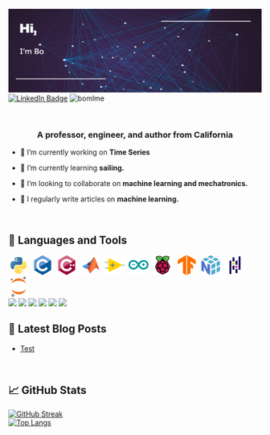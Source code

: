 [![Bo's GitHub Banner](./assets/banner.png)](https://github.com/bomlme)
[![LinkedIn Badge](https://img.shields.io/badge/LinkedIn-Profile-informational?style=flat&logo=linkedin&logoColor=white&color=0D76A8)](https://www.linkedin.com/in/boliu85/) 
<img src="https://komarev.com/ghpvc/?username=bomlme&label=Profile%20views&color=0e75b6&style=flat" alt="bomlme" /> 

<br>

<h3 align="center">A professor, engineer, and author from California</h3>

- 🔭 I’m currently working on **Time Series**

- 🌱 I’m currently learning **sailing.**

- 👯 I’m looking to collaborate on **machine learning and mechatronics.**

- 📝 I regularly write articles on **machine learning.**

<br>

## 💼 Languages and Tools
<a href="https://github.com/bomlme"><img src="https://github.com/devicons/devicon/blob/master/icons/python/python-original.svg" title="Python" alt="Python " width="40" height="40"/></a>&nbsp;
<a href="https://github.com/bomlme"><img src="https://github.com/devicons/devicon/blob/master/icons/c/c-original.svg" title="C" alt="C " width="40" height="40"/></a>&nbsp;
<a href="https://github.com/bomlme"><img src="https://github.com/devicons/devicon/blob/master/icons/cplusplus/cplusplus-original.svg" title="C++" alt="C++ " width="40" height="40"/></a>&nbsp;
<a href="https://github.com/bomlme"><img src="https://github.com/devicons/devicon/blob/master/icons/matlab/matlab-original.svg" title="MATLAB" alt="MATLAB" width="40" height="40"/></a>&nbsp;
<a href="https://github.com/bomlme"><img src="https://github.com/devicons/devicon/blob/master/icons/labview/labview-original.svg" title="LabView" alt="LabView " width="40" height="40"/></a>&nbsp;
<a href="https://github.com/bomlme"><img src="https://github.com/devicons/devicon/blob/master/icons/arduino/arduino-original.svg" title="Arduino" alt="Arduino " width="40" height="40"/></a>&nbsp;
<a href="https://github.com/bomlme"><img src="https://github.com/devicons/devicon/blob/master/icons/raspberrypi/raspberrypi-original.svg" title="RaspberryPi" alt="RaspberryPi " width="40" height="40"/></a>&nbsp;
<a href="https://github.com/bomlme"><img src="https://github.com/devicons/devicon/blob/master/icons/tensorflow/tensorflow-original.svg" title="TensorFlow" alt="TensorFlow " width="40" height="40"/></a>&nbsp;
<a href="https://github.com/bomlme"><img src="https://github.com/devicons/devicon/blob/master/icons/numpy/numpy-original.svg" title="NumPy" alt="NumPy " width="40" height="40"/></a>&nbsp;
<a href="https://github.com/bomlme"><img src="https://github.com/devicons/devicon/blob/master/icons/pandas/pandas-original.svg" title="Pandas" alt="Pandas " width="40" height="40"/></a>&nbsp;
<a href="https://github.com/bomlme"><img src="https://github.com/devicons/devicon/blob/master/icons/jupyter/jupyter-original.svg" title="Jupyter" alt="Jupyter " width="40" height="40"/></a>&nbsp;
<br>
<a onclick="func(0)">![](https://img.shields.io/badge/Hardware-NI_DAQ-informational?style=flat&logo=NI_DAQ&logoColor=white&color=e6ff99)</a>
![](https://img.shields.io/badge/Hardware-UR_Robotic_arm-informational?style=flat&logo=UR_Robotic_arm&logoColor=white&color=e6ff99)
![](https://img.shields.io/badge/Software-ScikitLearn-informational?style=flat&logo=ScikitLearn&logoColor=white&color=99e6ff)
![](https://img.shields.io/badge/Software-Solidworks-informational?style=flat&logo=Solidworks&logoColor=white&color=99e6ff)
![](https://img.shields.io/badge/Software-EAGLE-informational?style=flat&logo=EAGLE&logoColor=white&color=99e6ff)
![](https://img.shields.io/badge/Software-Plus+1-informational?style=flat&logo=Plus+1&logoColor=white&color=99e6ff)


## 📝 Latest Blog Posts

<!-- BLOG-POST-LIST:START -->
- [Test](https://liubo.org)
<!-- BLOG-POST-LIST:END -->
<br>


## &#x1f4c8; GitHub Stats
[![GitHub Streak](http://github-readme-streak-stats.herokuapp.com?user=bomlme&theme=dark&hide_border=true&date_format=M%20j%5B%2C%20Y%5D)](https://github.com/bomlme)
<br>
[![Top Langs](https://github-readme-stats.vercel.app/api/top-langs/?username=bomlme&layout=compact&theme=vision-friendly-dark)](https://github.com/bomlme)

<br>



